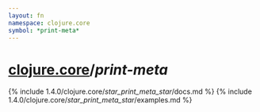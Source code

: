 ```yaml
---
layout: fn
namespace: clojure.core
symbol: *print-meta*
---
```


# [clojure.core](../)/*print-meta*

{% include 1.4.0/clojure.core/_star_print_meta_star_/docs.md %}
{% include 1.4.0/clojure.core/_star_print_meta_star_/examples.md %}

